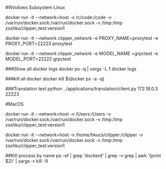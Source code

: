 #Windows Subsystem Linux

docker run -it --network=host -v /c/code:/code -v /var/run/docker.sock:/var/run/docker.sock -v /tmp:/tmp zsxhku/clipper_test:version1

docker run -it --network clipper_network -e PROXY_NAME=proxytest -e PROXY_PORT=22223 proxytest


docker run -it --network clipper_network -e MODEL_NAME =grpctest -e MODEL_PORT=22222 grpctest

###Show all docker logs 
docker ps -q | xargs -L 1 docker logs


###kill all docker 
docker kill $(docker ps -a -q)


###Translation test
python ../applications/translation/client.py 172.18.0.3 22223


#MacOS

docker run -it --network=host -v /Users:/Users -v /var/run/docker.sock:/var/run/docker.sock -v /tmp:/tmp zsxhku/clipper_test:version1


docker run -it --network=host -v /home/hkucs/clipper:/clipper -v /var/run/docker.sock:/var/run/docker.sock -v /tmp:/tmp zsxhku/clipper_test:version1


##Kill process by name
ps -ef | grep 'dockerd' | grep -v grep | awk '{print $2}' | xargs -r kill -9
         